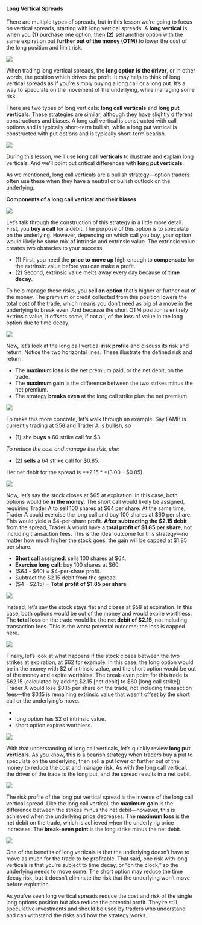 #### Long Vertical Spreads

There are multiple types of spreads, but in this lesson we’re going to focus on vertical spreads, starting with long vertical spreads. A **long vertical** is when you **(1)** purchase one option, then **(2)** sell another option with the same expiration but **further out of the money (OTM)** to lower the cost of the long position and limit risk.

![](https://education.ameritrade.com/content/cms/images/BDTO_Lesson_5.20.01.jpg)

When trading long vertical spreads, the **long option is the driver**, or in other words, the position which drives the profit. It may help to think of long vertical spreads as if you’re simply buying a long call or a long put. It’s a way to speculate on the movement of the underlying, while managing some risk.

There are two types of long verticals: **long call verticals** and **long put verticals**. These strategies are similar, although they have slightly different constructions and biases. A long call vertical is constructed with call options and is typically short-term bullish, while a long put vertical is constructed with put options and is typically short-term bearish.

![](https://education.ameritrade.com/content/cms/images/BDTO_Lesson_5.20.02.jpg)

During this lesson, we’ll use  **long call verticals**  to illustrate and explain long verticals. And we’ll point out critical differences with **long put verticals**.

As we mentioned, long call verticals are a bullish strategy—option traders often use these when they have a neutral or bullish outlook on the underlying.

**Components of a long call vertical and their biases**

![](https://education.ameritrade.com/content/cms/images/BDTO_Lesson_5.20.03.jpg)

Let’s talk through the construction of this strategy in a little more detail. First, you  **buy a call**  for a debit. The purpose of this option is to speculate on the underlying. However, depending on which call you buy, your option would likely be some mix of intrinsic and extrinsic value. The extrinsic value creates two obstacles to your success. 

- (1) First, you need the  **price to move up**  high enough to **compensate** for the extrinsic value before you can make a profit. 
- (2) Second, extrinsic value melts away every day because of  **time decay**. 

To help manage these risks, you  **sell an option** that’s higher or further out of the money. The premium or credit collected from this position lowers the total cost of the trade, which means you don’t need as big of a move in the underlying to break even. And because the short OTM position is entirely extrinsic value, it offsets some, if not all, of the loss of value in the long option due to time decay.

![](https://education.ameritrade.com/content/cms/images/BDTO_Lesson_5.20.04.jpg)

Now, let’s look at the long call vertical  **risk profile**  and discuss its risk and return. Notice the two horizontal lines. These illustrate the defined risk and return. 

- The  **maximum loss** is the net premium paid, or the net debit, on the trade. 
- The  **maximum gain** is the difference between the two strikes minus the net premium. 
- The strategy  **breaks even** at the long call strike plus the net premium.

![](https://education.ameritrade.com/content/cms/images/BDTO_Lesson_5.20.05.jpg)

To make this more concrete, let’s walk through an example. Say FAMB is currently trading at $58 and Trader A is bullish, so
 
- (1) she **buys** a 60 strike call for $3. 
 
*To reduce the cost and manage the risk, she:*

- (2) **sells** a 64 strike call for $0.85. 

Her net debit for the spread is **$2.15** ($3.00 – $0.85).

![](https://education.ameritrade.com/content/cms/images/BDTO_Lesson_5.20.06.jpg)

Now, let’s say the stock closes at $65 at expiration. In this case, both options would be **in the money.** The short call would likely be assigned, requiring Trader A to sell 100 shares at $64 per share. At the same time, Trader A could exercise the long call and buy 100 shares at $60 per share. This would yield a $4-per-share profit. **After subtracting the $2.15 debit** from the spread, Trader A would have a **total profit of $1.85 per share**, not including transaction fees. This is the ideal outcome for this strategy—no matter how much higher the stock goes, the gain will be capped at $1.85 per share.

- **Short call assigned**: sells 100 shares at $64.
- **Exercise long call**: buy 100 shares at $60.
- ($64 - $60) = $4-per-share profit.
- Subtract the $2.15 debit from the spread.
- ($4 - $2.15) = **Total profit of $1.85 per share**

![](https://education.ameritrade.com/content/cms/images/BDTO_Lesson_5.20.07.jpg)

Instead, let’s say the stock stays flat and closes at $58 at expiration. In this case, both options would be out of the money and would expire worthless. The **total loss** on the trade would be the **net debit of $2.15**, not including transaction fees. This is the worst potential outcome; the loss is capped here.

![](https://education.ameritrade.com/content/cms/images/BDTO_Lesson_5.20.08.jpg)

Finally, let’s look at what happens if the stock closes between the two strikes at expiration, at $62 for example. In this case, the long option would be in the money with $2 of intrinsic value, and the short option would be out of the money and expire worthless. The break-even point for this trade is $62.15 (calculated by adding $2.15 [net debit] to $60 [long call strike]). Trader A would lose $0.15 per share on the trade, not including transaction fees—the $0.15 is remaining extrinsic value that wasn’t offset by the short call or the underlying’s move.

- 
- long option has $2 of intrinsic value.
- short option expires worthless.

![](https://education.ameritrade.com/content/cms/images/BDTO_Lesson_5.20.09.jpg)

With that understanding of long call verticals, let’s quickly review  **long put verticals**. As you know, this is a bearish strategy when traders buy a put to speculate on the underlying, then sell a put lower or further out of the money to reduce the cost and manage risk. As with the long call vertical, the driver of the trade is the long put, and the spread results in a net debit.

![](https://education.ameritrade.com/content/cms/images/BDTO_Lesson_5.20.10.jpg)

The risk profile of the long put vertical spread is the inverse of the long call vertical spread. Like the long call vertical, the  **maximum gain**  is the difference between the strikes minus the net debit—however, this is achieved when the underlying price decreases. The  **maximum loss**  is the net debit on the trade, which is achieved when the underlying price increases. The  **break-even point**  is the long strike minus the net debit.

![](https://education.ameritrade.com/content/cms/images/BDTO_Lesson_5.20.11.jpg)

One of the benefits of long verticals is that the underlying doesn’t have to move as much for the trade to be profitable. That said, one risk with long verticals is that you’re subject to time decay, or “on the clock,” so the underlying needs to move some. The short option may reduce the time decay risk, but it doesn’t eliminate the risk that the underlying won’t move before expiration.

As you’ve seen long vertical spreads reduce the cost and risk of the single long options position but also reduce the potential profit. They’re still speculative investments and should be used by traders who understand and can withstand the risks and how the strategy works.
<!--stackedit_data:
eyJoaXN0b3J5IjpbODI1NjI5ODgsLTUzODU0MTkyMF19
-->